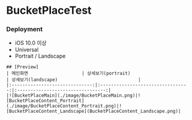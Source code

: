 # BucketPlaceTest

### Deployment

- iOS 10.0 이상
- Universal
- Portrait / Landscape

```
## [Preview]
| 메인화면                    | 상세보기(portrait)                              | 상세보기(landscape)                              |
|:------------------------------:|:---------------------------------:|:---------------------------------:|
|![BucketPlaceMain](./image/BucketPlaceMain.png)|![BucketPlaceContent_Portrait](./image/BucketPlaceContent_Portrait.png)|![BucketPlaceContent_Landscape](BucketPlaceContent_Landscape.png)|
```

